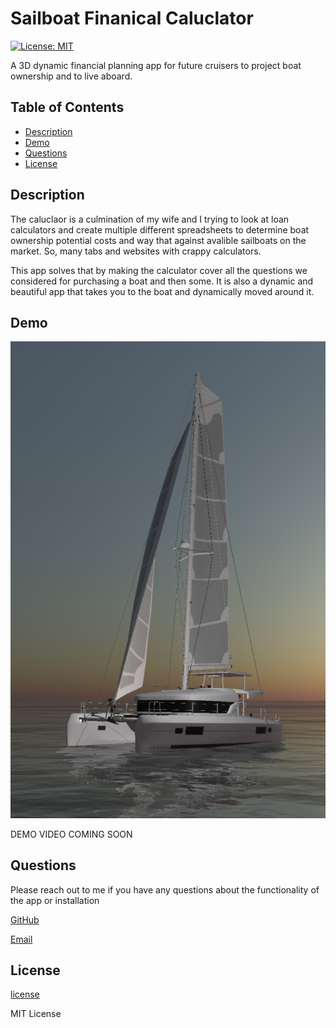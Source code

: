 # Sailboat Finanical Caluclator 
[![License: MIT](https://img.shields.io/badge/License-MIT-yellow.svg)](https://opensource.org/licenses/MIT)

A 3D dynamic financial planning app for future cruisers to project boat ownership and to live aboard.

## Table of Contents

- [Description](#description)
- [Demo](#demo)
- [Questions](#questions)
- [License](#license)

## Description

The caluclaor is a culmination of my wife and I trying to look at loan calculators and create multiple different spreadsheets to determine boat ownership potential costs and way that against avalible sailboats on the market. So, many tabs and websites with crappy calculators. 

This app solves that by making the calculator cover all the questions we considered for purchasing a boat and then some. It is also a dynamic and beautiful app that takes you to the boat and dynamically moved around it. 

## Demo

![screenshot](./assets/Screenshot%202023-07-31%20at%208.27.30%20AM.png)

DEMO VIDEO COMING SOON

## Questions
Please reach out to me if you have any questions about the functionality of the app or installation

[GitHub](https://github.com/1willcobb)

[Email](mailto:cobb.will@gmail.com)

## License

[license](http://choosealicense.com/licenses/mit/)

MIT License
